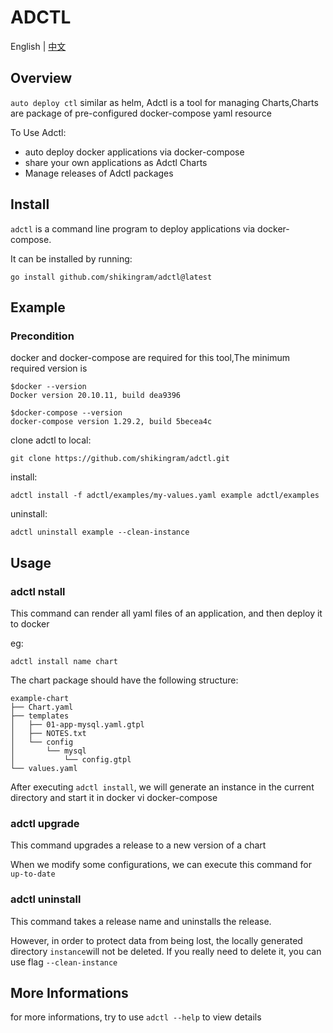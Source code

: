 # ADCTL
English | [中文](README_ZH.md)
## Overview

`auto deploy ctl` similar as helm, Adctl is a tool for managing Charts,Charts are package of pre-configured docker-compose yaml resource

To Use Adctl:

- auto deploy docker applications via docker-compose
- share your own applications as Adctl Charts
- Manage releases of Adctl packages

## Install 
`adctl` is a command line program to deploy  applications via docker-compose.

It can be installed by running:

```
go install github.com/shikingram/adctl@latest
```

## Example

### Precondition
docker and docker-compose are required for this tool,The minimum required version is
```
$docker --version 
Docker version 20.10.11, build dea9396

$docker-compose --version  
docker-compose version 1.29.2, build 5becea4c
```

clone adctl to local:

```
git clone https://github.com/shikingram/adctl.git
```
install:

```
adctl install -f adctl/examples/my-values.yaml example adctl/examples
```

uninstall:

```
adctl uninstall example --clean-instance
```
## Usage
### adctl nstall
This command can render all yaml files of an application, and then deploy it to docker

eg:
```
adctl install name chart
```
The chart package should have the following structure:
```
example-chart
├── Chart.yaml
├── templates
│   ├── 01-app-mysql.yaml.gtpl
│   ├── NOTES.txt
│   └── config
│       └── mysql
│           └── config.gtpl
└── values.yaml
```
After executing `adctl install`, we will generate an instance in the current directory and start it in docker vi docker-compose

### adctl upgrade
This command upgrades a release to a new version of a chart

When we modify some configurations, we can execute this command for `up-to-date`

### adctl uninstall
This command takes a release name and uninstalls the release.

However, in order to protect data from being lost, the locally generated directory `instance`will not be deleted. If you really need to delete it, you can use flag `--clean-instance`

## More Informations

for more informations, try to use `adctl --help` to view details 

